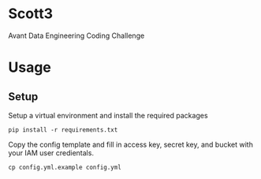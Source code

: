 # Scott3
Avant Data Engineering Coding Challenge

# Usage

## Setup

Setup a virtual environment and install the required packages

    pip install -r requirements.txt

Copy the config template and fill in access key, secret key, and bucket with 
your IAM user credientals.

    cp config.yml.example config.yml



